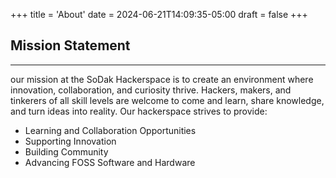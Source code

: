 +++
title = 'About'
date = 2024-06-21T14:09:35-05:00
draft = false
+++

## Mission Statement
---
our mission at the SoDak Hackerspace is to create an environment where innovation, collaboration, and curiosity thrive. Hackers, makers, and tinkerers of all skill levels are welcome to come and learn, share knowledge, and turn ideas into reality. Our hackerspace strives to provide:

- Learning and Collaboration Opportunities
- Supporting Innovation
- Building Community 
- Advancing FOSS Software and Hardware

